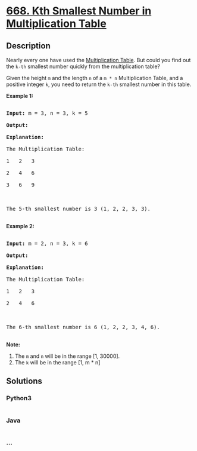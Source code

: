 # [668. Kth Smallest Number in Multiplication Table](https://leetcode.com/problems/kth-smallest-number-in-multiplication-table)



## Description

<p>

Nearly every one have used the <a href="https://en.wikipedia.org/wiki/Multiplication_table">Multiplication Table</a>. But could you find out the <code>k-th</code> smallest number quickly from the multiplication table?

</p>



<p>

Given the height <code>m</code> and the length <code>n</code> of a <code>m * n</code> Multiplication Table, and a positive integer <code>k</code>, you need to return the <code>k-th</code> smallest number in this table.

</p>



<p><b>Example 1:</b><br />

<pre>

<b>Input:</b> m = 3, n = 3, k = 5

<b>Output:</b> 

<b>Explanation:</b> 

The Multiplication Table:

1	2	3

2	4	6

3	6	9



The 5-th smallest number is 3 (1, 2, 2, 3, 3).

</pre>

</p>





<p><b>Example 2:</b><br />

<pre>

<b>Input:</b> m = 2, n = 3, k = 6

<b>Output:</b> 

<b>Explanation:</b> 

The Multiplication Table:

1	2	3

2	4	6



The 6-th smallest number is 6 (1, 2, 2, 3, 4, 6).

</pre>

</p>





<p><b>Note:</b><br>

<ol>

<li>The <code>m</code> and <code>n</code> will be in the range [1, 30000].</li>

<li>The <code>k</code> will be in the range [1, m * n]</li>

</ol>

</p>

## Solutions

<!-- tabs:start -->

### **Python3**

```python

```

### **Java**

```java

```

### **...**

```

```

<!-- tabs:end -->
